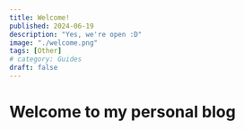 ```yaml
---
title: Welcome!
published: 2024-06-19
description: "Yes, we're open :D"
image: "./welcome.png"
tags: [Other]
# category: Guides
draft: false
---
```


# Welcome to my personal blog